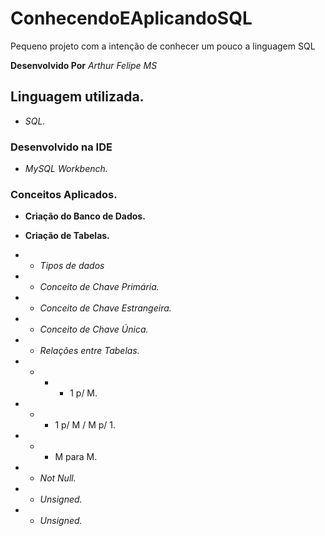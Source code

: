 # ConhecendoEAplicandoSQL
Pequeno projeto com a intenção de conhecer um pouco a linguagem SQL

**Desenvolvido Por** *Arthur Felipe MS*

## Linguagem utilizada.
* *SQL.*

### Desenvolvido  na IDE
* *MySQL Workbench.*

### Conceitos Aplicados. 
* **Criação do Banco de Dados.**

* **Criação de Tabelas.**
* * *Tipos de dados*
* * *Conceito de Chave Primária.*
* * *Conceito de Chave Estrangeira.*
* * *Conceito de Chave Única.*
* * *Relações entre Tabelas.*
* * * * 1 p/ M.
* * * 1 p/ M / M p/ 1.
* * * M para M.
* * *Not Null.*
* * *Unsigned.*
 * * *Unsigned.* 

